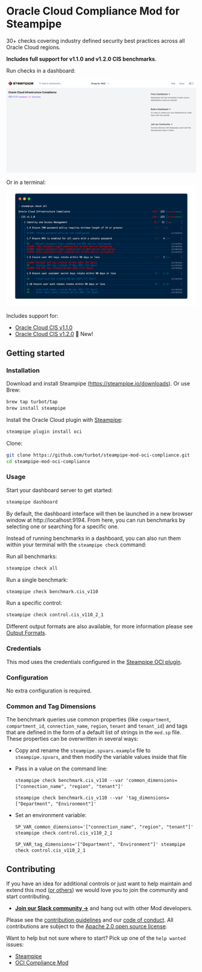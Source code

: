 # Oracle Cloud Compliance Mod for Steampipe

30+ checks covering industry defined security best practices across all Oracle Cloud regions.

**Includes full support for v1.1.0 and v1.2.0 CIS benchmarks**.

Run checks in a dashboard:

![image](https://raw.githubusercontent.com/turbot/steampipe-mod-oci-compliance/main/docs/oci_compliance_dashboard.png)

Or in a terminal:
![image](https://raw.githubusercontent.com/turbot/steampipe-mod-oci-compliance/main/docs/oci_cis_v110_terminal.png)

Includes support for:
* [Oracle Cloud CIS v1.1.0](https://hub.steampipe.io/mods/turbot/oci_compliance/controls/benchmark.cis_v110)
* [Oracle Cloud CIS v1.2.0](https://hub.steampipe.io/mods/turbot/oci_compliance/controls/benchmark.cis_v120) 🚀 New!

## Getting started

### Installation

Download and install Steampipe (https://steampipe.io/downloads). Or use Brew:

```sh
brew tap turbot/tap
brew install steampipe
```

Install the Oracle Cloud plugin with [Steampipe](https://steampipe.io):

```sh
steampipe plugin install oci
```

Clone:

```sh
git clone https://github.com/turbot/steampipe-mod-oci-compliance.git
cd steampipe-mod-oci-compliance
```

### Usage

Start your dashboard server to get started:

```sh
steampipe dashboard
```

By default, the dashboard interface will then be launched in a new browser
window at http://localhost:9194. From here, you can run benchmarks by
selecting one or searching for a specific one.

Instead of running benchmarks in a dashboard, you can also run them within your
terminal with the `steampipe check` command:

Run all benchmarks:

```sh
steampipe check all
```

Run a single benchmark:

```sh
steampipe check benchmark.cis_v110
```

Run a specific control:

```sh
steampipe check control.cis_v110_2_1
```

Different output formats are also available, for more information please see
[Output Formats](https://steampipe.io/docs/reference/cli/check#output-formats).

### Credentials

This mod uses the credentials configured in the [Steampipe OCI plugin](https://hub.steampipe.io/plugins/turbot/oci).

### Configuration

No extra configuration is required.

### Common and Tag Dimensions

The benchmark queries use common properties (like `compartment`, `compartment_id`, `connection_name`, `region`, `tenant` and `tenant_id`) and tags that are defined in the form of a default list of strings in the `mod.sp` file. These properties can be overwritten in several ways:

- Copy and rename the `steampipe.spvars.example` file to `steampipe.spvars`, and then modify the variable values inside that file
- Pass in a value on the command line:

  ```shell
  steampipe check benchmark.cis_v110 --var 'common_dimensions=["connection_name", "region", "tenant"]'
  ```

  ```shell
  steampipe check benchmark.cis_v110 --var 'tag_dimensions=["Department", "Environment"]'
  ```

- Set an environment variable:

  ```shell
  SP_VAR_common_dimensions='["connection_name", "region", "tenant"]' steampipe check control.cis_v110_2_1
  ```

  ```shell
  SP_VAR_tag_dimensions='["Department", "Environment"]' steampipe check control.cis_v110_2_1
  ```

## Contributing

If you have an idea for additional controls or just want to help maintain and extend this mod ([or others](https://github.com/topics/steampipe-mod)) we would love you to join the community and start contributing.

- **[Join our Slack community →](https://steampipe.io/community/join)** and hang out with other Mod developers.

Please see the [contribution guidelines](https://github.com/turbot/steampipe/blob/main/CONTRIBUTING.md) and our [code of conduct](https://github.com/turbot/steampipe/blob/main/CODE_OF_CONDUCT.md). All contributions are subject to the [Apache 2.0 open source license](https://github.com/turbot/steampipe-mod-oci-compliance/blob/main/LICENSE).

Want to help but not sure where to start? Pick up one of the `help wanted` issues:

- [Steampipe](https://github.com/turbot/steampipe/labels/help%20wanted)
- [OCI Compliance Mod](https://github.com/turbot/steampipe-mod-oci-compliance/labels/help%20wanted)
